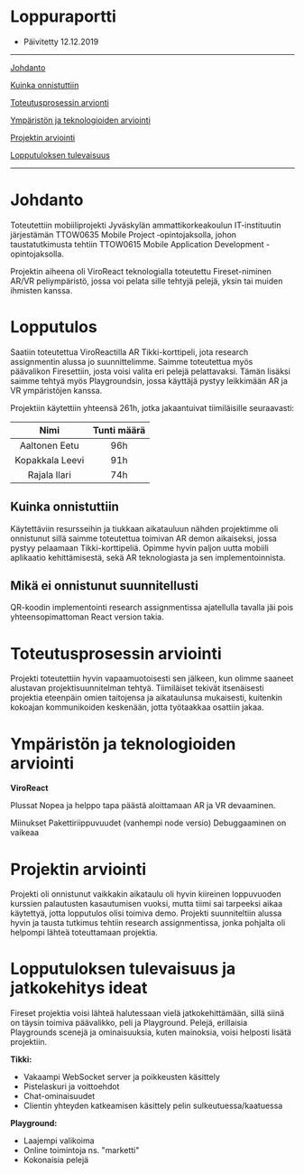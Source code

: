 # Loppuraportti
* Päivitetty 12.12.2019

-----

[Johdanto](#johdanto)

[Kuinka onnistuttiin](#kuinka-onnistuttiin)

[Toteutusprosessin arvionti](#toteutusprosessin-arviointi)

[Ympäristön ja teknologioiden arviointi](#ymp%C3%A4ristön-ja-teknologioiden-arviointi)

[Projektin arviointi](#projektin-arviointi)

[Lopputuloksen tulevaisuus](#lopputuloksen-tulevaisuus)

-----

# Johdanto
Toteutettiin mobiiliprojekti Jyväskylän ammattikorkeakoulun IT-instituutin järjestämän TTOW0635 Mobile Project ‑opintojaksolla,
johon taustatutkimusta tehtiin TTOW0615 Mobile Application Development -opintojaksolla.

Projektin aiheena oli ViroReact teknologialla toteutettu Fireset-niminen AR/VR peliympäristö, jossa voi pelata sille tehtyjä pelejä, yksin tai muiden ihmisten kanssa.


# Lopputulos
Saatiin toteutettua ViroReactilla AR Tikki-korttipeli, jota research assignmentin alussa jo suunnittelimme.
Saimme toteutettua myös päävalikon Firesettiin, josta voisi valita eri pelejä pelattavaksi.
Tämän lisäksi saimme tehtyä myös Playgroundsin, jossa käyttäjä pystyy leikkimään AR ja VR ympäristöjen kanssa.

Projektiin käytettiin yhteensä 261h, jotka jakaantuivat tiimiläisille seuraavasti:

| Nimi | Tunti määrä |
|:-:|:-:|
| Aaltonen Eetu   | 96h |
| Kopakkala Leevi | 91h |
| Rajala Ilari    | 74h |


## Kuinka onnistuttiin
Käytettäviin resursseihin ja tiukkaan aikatauluun nähden projektimme oli onnistunut sillä saimme toteutettua toimivan AR demon aikaiseksi, jossa pystyy pelaamaan Tikki-korttipeliä.
Opimme hyvin paljon uutta mobiili aplikaatio kehittämisestä, sekä AR teknologiasta ja sen implementoinnista.

## Mikä ei onnistunut suunnitellusti
QR-koodin implementointi research assignmentissa ajatellulla tavalla jäi pois yhteensopimattoman React version takia.


# Toteutusprosessin arviointi
Projekti toteutettiin hyvin vapaamuotoisesti sen jälkeen, kun olimme saaneet alustavan projektisuunnitelman tehtyä.
Tiimiläiset tekivät itsenäisesti projektia eteenpäin omien taitojensa ja aikataulunsa mukaisesti, kuitenkin kokoajan kommunikoiden keskenään, jotta työtaakkaa osattiin jakaa.


# Ympäristön ja teknologioiden arviointi
**ViroReact**

Plussat
Nopea ja helppo tapa päästä aloittamaan AR ja VR devaaminen.


Miinukset
Pakettiriippuvuudet (vanhempi node versio)
Debuggaaminen on vaikeaa


# Projektin arviointi
Projekti oli onnistunut vaikkakin aikataulu oli hyvin kiireinen loppuvuoden kurssien palautusten kasautumisen vuoksi, mutta tiimi sai tarpeeksi aikaa käytettyä,
jotta lopputulos olisi toimiva demo. Projekti suunniteltiin alussa hyvin ja tausta tutkimus tehtiin research assignmentissa, jonka pohjalta oli helpompi lähteä toteuttamaan projektia.


# Lopputuloksen tulevaisuus ja jatkokehitys ideat
Fireset projektia voisi lähteä halutessaan vielä jatkokehittämään, sillä siinä on täysin toimiva päävalikko, peli ja Playground.
Pelejä, erillaisia Playgrounds scenejä ja ominaisuuksia, kuten mainoksia, voisi helposti lisätä projektiin. 

**Tikki:**
* Vakaampi WebSocket server ja poikkeusten käsittely
* Pistelaskuri ja voittoehdot
* Chat-ominaisuudet
* Clientin yhteyden katkeamisen käsittely pelin sulkeutuessa/kaatuessa

**Playground:**
* Laajempi valikoima
* Online toimintoja ns. "marketti"
* Kokonaisia pelejä



